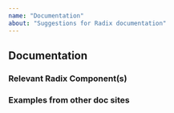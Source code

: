 ```yaml
---
name: "Documentation"
about: "Suggestions for Radix documentation"
---
```


## Documentation

### Relevant Radix Component(s)

<!-- Tell us which components you'd like to see improvements for. -->

### Examples from other doc sites

<!-- Please link to examples of your suggestion if applicable. -->
